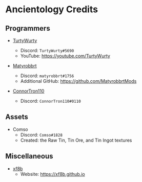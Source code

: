 # Ancientology Credits

## Programmers

- [TurtyWurty](https://github.com/DaRealTurtyWurty)
  - Discord: `TurtyWurty#5690`
  - YouTube: https://youtube.com/TurtyWurty

- [Matyrobbrt](https://github.com/Matyrobbrt)
  - Discord: `matyrobbrt#1756`
  - Additional GitHub: https://github.com/MatyrobbrtMods

- [ConnorTron110](https://github.com/ConnorTron110)
  - Discord: `ConnorTron110#0110`

## Assets

- Comso
  - Discord: `Comso#1828`
  - Created: the Raw Tin, Tin Ore, and Tin Ingot textures

## Miscellaneous

- [xf8b](https://github.com/xf8b)
  - Website: <https://xf8b.github.io>
